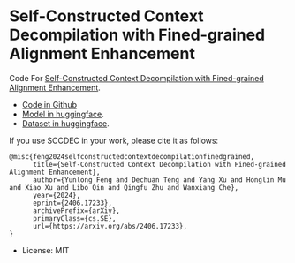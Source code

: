 # Self-Constructed Context Decompilation with Fined-grained Alignment Enhancement

Code For [Self-Constructed Context Decompilation with Fined-grained Alignment Enhancement](https://arxiv.org/abs/2406.17233).

+ [Code in Github](https://github.com/AlongWY/sccdec)
+ [Model in huggingface](https://huggingface.co/ylfeng/sccdec-lora).
+ [Dataset in huggingface](https://huggingface.co/datasets/ylfeng/sccdec-dataset).

If you use SCCDEC in your work, please cite it as follows:

```
@misc{feng2024selfconstructedcontextdecompilationfinedgrained,
      title={Self-Constructed Context Decompilation with Fined-grained Alignment Enhancement}, 
      author={Yunlong Feng and Dechuan Teng and Yang Xu and Honglin Mu and Xiao Xu and Libo Qin and Qingfu Zhu and Wanxiang Che},
      year={2024},
      eprint={2406.17233},
      archivePrefix={arXiv},
      primaryClass={cs.SE},
      url={https://arxiv.org/abs/2406.17233}, 
}
```
* License: MIT
